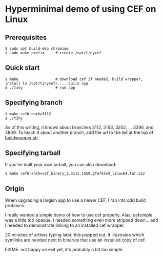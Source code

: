 # Hyperminimal demo of using CEF on Linux

## Prerequisites

```
$ sudo apt build-dep chromium
$ sudo make prefix     # create /opt/tinycef
```

## Quick start

```
$ make                 # download cef if needed, build wrapper, install to /opt/tinycef/..., build app
$ ./tiny               # run app
```

## Specifying branch

```
$ make cefbranch=3112
$ ./tiny
```

As of this writing, it knows about branches 3112, 3163, 3202, ... 3396, and 3809.
To teach it about another branch, add the url to the list at the top of [buildwrapper.sh](buildwrapper.sh)

## Specifying tarball

If you've built your own tarball, you can skip download:

```
$ make cefbranch=cef_binary_3.3112.1659.gfef43e0_linux64.tar.bz2
```

## Origin

When upgrading a largish app to use a newer CEF, I ran into odd build problems.

I really wanted a simple demo of how to use cef properly.
Alas, cefsimple was a little too opaque, I needed something even more stripped down...
and I needed to demonstrate linking to an installed cef wrapper.

20 minutes of artless typing later, this popped out.  It illustrates
which symlinks are needed next to binaries that use an installed copy of cef.

FIXME: not happy on exit yet, it's probably a bit *too* simple.

